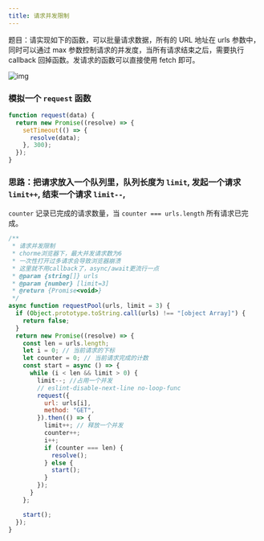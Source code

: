 ```yaml
---
title: 请求并发限制
---
```


题目：请实现如下的函数，可以批量请求数据，所有的 URL 地址在 urls 参数中，同时可以通过 max 参数控制请求的并发度，当所有请求结束之后，需要执行 callback 回掉函数。发请求的函数可以直接使用 fetch 即可。

![img](https://p1-jj.byteimg.com/tos-cn-i-t2oaga2asx/gold-user-assets/2020/2/2/1700586de2c41042~tplv-t2oaga2asx-zoom-in-crop-mark:3024:0:0:0.awebp)

### 模拟一个 `request` 函数

```js
function request(data) {
  return new Promise((resolve) => {
    setTimeout(() => {
      resolve(data);
    }, 300);
  });
}
```

### 思路：把请求放入一个队列里，队列长度为 `limit`, 发起一个请求 `limit++`, 结束一个请求 `limit--`,

`counter` 记录已完成的请求数量，当 `counter === urls.length` 所有请求已完成。

```js
/**
 * 请求并发限制
 * chorme浏览器下，最大并发请求数为6
 * 一次性打开过多请求会导致浏览器崩溃
 * 这里就不用callback了，async/await更流行一点
 * @param {string[]} urls
 * @param {number} [limit=3]
 * @return {Promise<void>}
 */
async function requestPool(urls, limit = 3) {
  if (Object.prototype.toString.call(urls) !== "[object Array]") {
    return false;
  }
  return new Promise((resolve) => {
    const len = urls.length;
    let i = 0; // 当前请求的下标
    let counter = 0; // 当前请求完成的计数
    const start = async () => {
      while (i < len && limit > 0) {
        limit--; //占用一个并发
        // eslint-disable-next-line no-loop-func
        request({
          url: urls[i],
          method: "GET",
        }).then(() => {
          limit++; // 释放一个并发
          counter++;
          i++;
          if (counter === len) {
            resolve();
          } else {
            start();
          }
        });
      }
    };

    start();
  });
}
```
